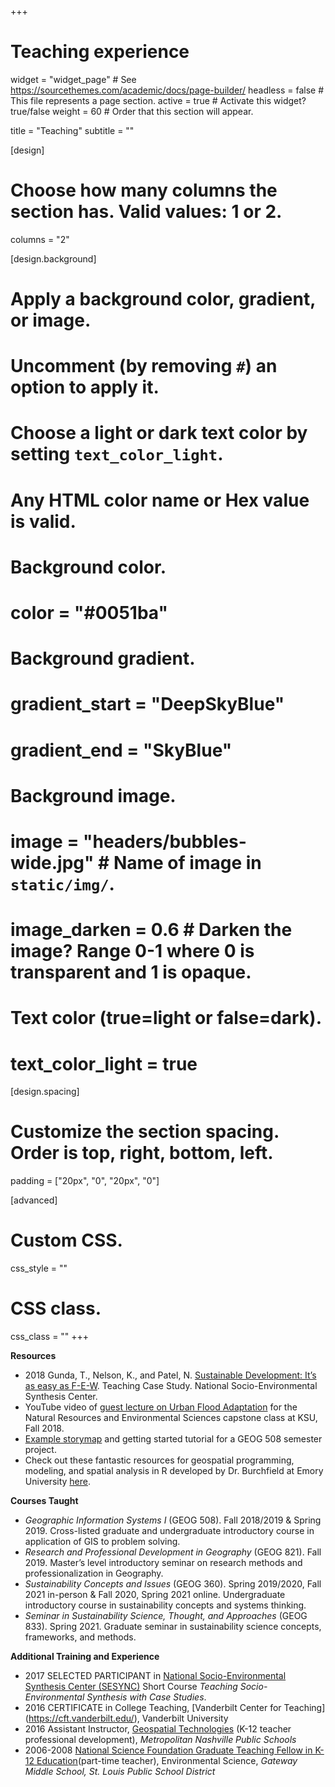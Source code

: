 +++
# Teaching experience

widget = "widget_page"  # See https://sourcethemes.com/academic/docs/page-builder/
headless = false # This file represents a page section.
active = true  # Activate this widget? true/false
weight = 60  # Order that this section will appear.

title = "Teaching"
subtitle = ""

[design]
  # Choose how many columns the section has. Valid values: 1 or 2.
  columns = "2"

[design.background]
  # Apply a background color, gradient, or image.
  #   Uncomment (by removing `#`) an option to apply it.
  #   Choose a light or dark text color by setting `text_color_light`.
  #   Any HTML color name or Hex value is valid.

  # Background color.
  # color = "#0051ba"
  
  # Background gradient.
  # gradient_start = "DeepSkyBlue"
  # gradient_end = "SkyBlue"
  
  # Background image.
  # image = "headers/bubbles-wide.jpg"  # Name of image in `static/img/`.
  # image_darken = 0.6  # Darken the image? Range 0-1 where 0 is transparent and 1 is opaque.

  # Text color (true=light or false=dark).
  # text_color_light = true

[design.spacing]
  # Customize the section spacing. Order is top, right, bottom, left.
  padding = ["20px", "0", "20px", "0"]

[advanced]
 # Custom CSS. 
 css_style = ""
 
 # CSS class.
 css_class = ""
+++

**Resources**
- 2018  Gunda, T., Nelson, K., and Patel, N. [Sustainable Development: It’s as easy as F-E-W](https://www.sesync.org/sustainable-development-it%E2%80%99s-as-easy-as-f-e-w-2017-2). Teaching Case Study. National Socio-Environmental Synthesis Center. 
- YouTube video of [guest lecture on Urban Flood Adaptation](https://www.youtube.com/watch?v=86s1iNwpShI&feature=youtu.be) for the Natural Resources and Environmental Sciences capstone class at KSU, Fall 2018.  
- [Example storymap](https://kstate.maps.arcgis.com/apps/MapJournal/index.html?appid=a539f7be4dcd4e499fe4854a0575e631) and getting started tutorial for a GEOG 508 semester project.  
- Check out these fantastic resources for geospatial programming, modeling, and spatial analysis in R developed by Dr. Burchfield at Emory University [here](https://www.emilyburchfield.org/courses/).

**Courses Taught**
  - *Geographic Information Systems I* (GEOG 508). Fall 2018/2019 & Spring 2019.	Cross-listed graduate and undergraduate introductory course in application of GIS to problem solving.
  - *Research and Professional Development in Geography* (GEOG 821). Fall 2019.	Master’s level introductory seminar on research methods and professionalization in Geography.
  - *Sustainability Concepts and Issues* (GEOG 360). Spring 2019/2020, Fall 2021 in-person & Fall 2020, Spring 2021 online. Undergraduate introductory course in sustainability concepts and systems thinking.
  - *Seminar in Sustainability Science, Thought, and Approaches* (GEOG 833). Spring 2021. Graduate seminar in sustainability science concepts, frameworks, and methods.
 
**Additional Training and Experience**
- 2017 SELECTED PARTICIPANT in [National Socio-Environmental Synthesis Center (SESYNC)](https://www.sesync.org/) Short Course *Teaching Socio-Environmental Synthesis with Case Studies*. 
- 2016 CERTIFICATE in College Teaching, [Vanderbilt Center for Teaching] (https://cft.vanderbilt.edu/), Vanderbilt University
- 2016 Assistant Instructor,  [Geospatial Technologies](http://vanderbilt.edu/gised/?page_id=1108) (K-12 teacher professional development), *Metropolitan Nashville Public Schools*
- 2006-2008 [National Science Foundation Graduate Teaching Fellow in K-12 Education](http://www.gk12.org/)(part-time teacher), Environmental Science, *Gateway Middle School, St. Louis Public School District*




